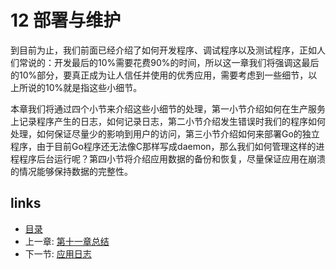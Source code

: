 # 12 部署与维护
到目前为止，我们前面已经介绍了如何开发程序、调试程序以及测试程序，正如人们常说的：开发最后的10%需要花费90%的时间，所以这一章我们将强调这最后的10%部分，要真正成为让人信任并使用的优秀应用，需要考虑到一些细节，以上所说的10%就是指这些小细节。

本章我们将通过四个小节来介绍这些小细节的处理，第一小节介绍如何在生产服务上记录程序产生的日志，如何记录日志，第二小节介绍发生错误时我们的程序如何处理，如何保证尽量少的影响到用户的访问，第三小节介绍如何来部署Go的独立程序，由于目前Go程序还无法像C那样写成daemon，那么我们如何管理这样的进程程序后台运行呢？第四小节将介绍应用数据的备份和恢复，尽量保证应用在崩溃的情况能够保持数据的完整性。



## links
   * [目录](<preface.md>)
   * 上一章: [第十一章总结](<11.4.md>)
   * 下一节: [应用日志](<12.1.md>)